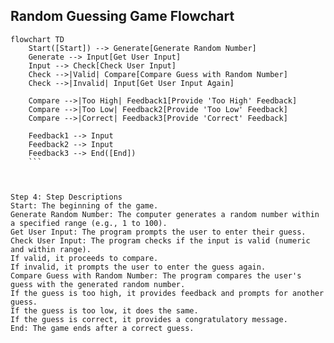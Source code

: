 ## Random Guessing Game Flowchart

```mermaid
flowchart TD
    Start([Start]) --> Generate[Generate Random Number]
    Generate --> Input[Get User Input]
    Input --> Check[Check User Input]
    Check -->|Valid| Compare[Compare Guess with Random Number]
    Check -->|Invalid| Input[Get User Input Again]
    
    Compare -->|Too High| Feedback1[Provide 'Too High' Feedback]
    Compare -->|Too Low| Feedback2[Provide 'Too Low' Feedback]
    Compare -->|Correct| Feedback3[Provide 'Correct' Feedback]
    
    Feedback1 --> Input
    Feedback2 --> Input
    Feedback3 --> End([End])
    ```
    


Step 4: Step Descriptions
Start: The beginning of the game.
Generate Random Number: The computer generates a random number within a specified range (e.g., 1 to 100).
Get User Input: The program prompts the user to enter their guess.
Check User Input: The program checks if the input is valid (numeric and within range).
If valid, it proceeds to compare.
If invalid, it prompts the user to enter the guess again.
Compare Guess with Random Number: The program compares the user's guess with the generated random number.
If the guess is too high, it provides feedback and prompts for another guess.
If the guess is too low, it does the same.
If the guess is correct, it provides a congratulatory message.
End: The game ends after a correct guess.


